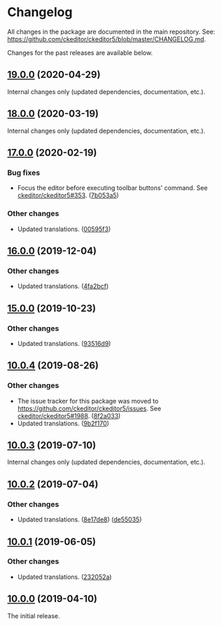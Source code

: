 Changelog
=========

All changes in the package are documented in the main repository. See: https://github.com/ckeditor/ckeditor5/blob/master/CHANGELOG.md.

Changes for the past releases are available below.

## [19.0.0](https://github.com/ckeditor/ckeditor5-remove-format/compare/v18.0.0...v19.0.0) (2020-04-29)

Internal changes only (updated dependencies, documentation, etc.).


## [18.0.0](https://github.com/ckeditor/ckeditor5-remove-format/compare/v17.0.0...v18.0.0) (2020-03-19)

Internal changes only (updated dependencies, documentation, etc.).


## [17.0.0](https://github.com/ckeditor/ckeditor5-remove-format/compare/v16.0.0...v17.0.0) (2020-02-19)

### Bug fixes

* Focus the editor before executing toolbar buttons' command. See [ckeditor/ckeditor5#353](https://github.com/ckeditor/ckeditor5/issues/353). ([7b053a5](https://github.com/ckeditor/ckeditor5-remove-format/commit/7b053a5))

### Other changes

* Updated translations. ([00595f3](https://github.com/ckeditor/ckeditor5-remove-format/commit/00595f3))


## [16.0.0](https://github.com/ckeditor/ckeditor5-remove-format/compare/v15.0.0...v16.0.0) (2019-12-04)

### Other changes

* Updated translations. ([4fa2bcf](https://github.com/ckeditor/ckeditor5-remove-format/commit/4fa2bcf))


## [15.0.0](https://github.com/ckeditor/ckeditor5-remove-format/compare/v10.0.4...v15.0.0) (2019-10-23)

### Other changes

* Updated translations. ([93516d9](https://github.com/ckeditor/ckeditor5-remove-format/commit/93516d9))


## [10.0.4](https://github.com/ckeditor/ckeditor5-remove-format/compare/v10.0.3...v10.0.4) (2019-08-26)

### Other changes

* The issue tracker for this package was moved to https://github.com/ckeditor/ckeditor5/issues. See [ckeditor/ckeditor5#1988](https://github.com/ckeditor/ckeditor5/issues/1988). ([8f2a033](https://github.com/ckeditor/ckeditor5-remove-format/commit/8f2a033))
* Updated translations. ([9b2f170](https://github.com/ckeditor/ckeditor5-remove-format/commit/9b2f170))


## [10.0.3](https://github.com/ckeditor/ckeditor5-remove-format/compare/v10.0.2...v10.0.3) (2019-07-10)

Internal changes only (updated dependencies, documentation, etc.).


## [10.0.2](https://github.com/ckeditor/ckeditor5-remove-format/compare/v10.0.1...v10.0.2) (2019-07-04)

### Other changes

* Updated translations. ([8e17de8](https://github.com/ckeditor/ckeditor5-remove-format/commit/8e17de8)) ([de55035](https://github.com/ckeditor/ckeditor5-remove-format/commit/de55035))


## [10.0.1](https://github.com/ckeditor/ckeditor5-remove-format/compare/v10.0.0...v10.0.1) (2019-06-05)

### Other changes

* Updated translations. ([232052a](https://github.com/ckeditor/ckeditor5-remove-format/commit/232052a))


## [10.0.0](https://github.com/ckeditor/ckeditor5-remove-format/tree/v10.0.0) (2019-04-10)

The initial release.
